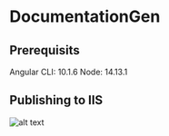 # DocumentationGen

## Prerequisits
Angular CLI: 10.1.6
Node: 14.13.1

## Publishing to IIS
![alt text](https://user-images.githubusercontent.com/24542053/107845821-867a0400-6e04-11eb-8359-416a56798b84.png)

